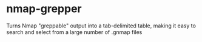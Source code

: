 # nmap-grepper
Turns Nmap "greppable" output into a tab-delimited table, making it easy to search and select from a large number of .gnmap files
